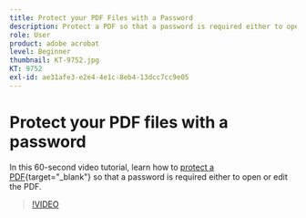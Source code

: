```yaml
---
title: Protect your PDF Files with a Password
description: Protect a PDF so that a password is required either to open or edit the PDF
role: User
product: adobe acrobat
level: Beginner
thumbnail: KT-9752.jpg
KT: 9752
exl-id: ae31afe3-e2e4-4e1c-8eb4-13dcc7cc9e05
---
```

# Protect your PDF files with a password

In this 60-second video tutorial, learn how to [protect a PDF](https://www.adobe.com/acrobat/online/password-protect-pdf.html){target="_blank"} so that a password is required either to open or edit the PDF.

>[!VIDEO](https://video.tv.adobe.com/v/340075?hidetitle=true)
